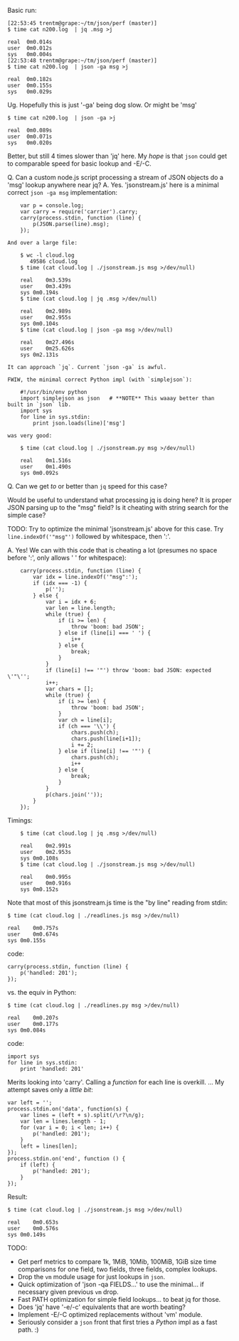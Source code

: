 Basic run:

    [22:53:45 trentm@grape:~/tm/json/perf (master)]
    $ time cat n200.log  | jq .msg >j

    real  0m0.014s
    user  0m0.012s
    sys   0m0.004s
    [22:53:48 trentm@grape:~/tm/json/perf (master)]
    $ time cat n200.log  | json -ga msg >j

    real  0m0.182s
    user  0m0.155s
    sys   0m0.029s

Ug. Hopefully this is just '-ga' being dog slow. Or might
be 'msg'

    $ time cat n200.log  | json -ga >j

    real  0m0.089s
    user  0m0.071s
    sys   0m0.020s

Better, but still 4 times slower than 'jq' here. My *hope* is that `json` could
get to comparable speed for basic lookup and -E/-C.


Q. Can a custom node.js script processing a stream of JSON objects do a 'msg'
   lookup anywhere near jq?
A. Yes. 'jsonstream.js' here is a minimal correct `json -ga msg` implementation:

        var p = console.log;
        var carry = require('carrier').carry;
        carry(process.stdin, function (line) {
            p(JSON.parse(line).msg);
        });

    And over a large file:

        $ wc -l cloud.log
           49586 cloud.log
        $ time (cat cloud.log | ./jsonstream.js msg >/dev/null)

        real	0m3.539s
        user	0m3.439s
        sys	0m0.194s
        $ time (cat cloud.log | jq .msg >/dev/null)

        real	0m2.989s
        user	0m2.955s
        sys	0m0.104s
        $ time (cat cloud.log | json -ga msg >/dev/null)

        real	0m27.496s
        user	0m25.626s
        sys	0m2.131s

    It can approach `jq`. Current `json -ga` is awful.

    FWIW, the minimal correct Python impl (with `simplejson`):

        #!/usr/bin/env python
        import simplejson as json   # **NOTE** This waaay better than built in `json` lib.
        import sys
        for line in sys.stdin:
            print json.loads(line)['msg']

    was very good:

        $ time (cat cloud.log | ./jsonstream.py msg >/dev/null)

        real	0m1.516s
        user	0m1.490s
        sys	0m0.092s



Q. Can we get *to* or better than `jq` speed for this case?

   Would be useful to understand what processing jq is doing here? It is
   proper JSON parsing up to the "msg" field? Is it cheating with string
   search for the simple case?

   TODO: Try to optimize the minimal 'jsonstream.js' above for this case.
   Try `line.indexOf('"msg"')` followed by whitespace, then ':'.

A. Yes! We can with this code that is cheating a lot (presumes no space
   before ':', only allows ' ' for whitespace):

        carry(process.stdin, function (line) {
            var idx = line.indexOf('"msg":');
            if (idx === -1) {
                p('');
            } else {
                var i = idx + 6;
                var len = line.length;
                while (true) {
                    if (i >= len) {
                        throw 'boom: bad JSON';
                    } else if (line[i] === ' ') {
                        i++
                    } else {
                        break;
                    }
                }
                if (line[i] !== '"') throw 'boom: bad JSON: expected \'"\'';
                i++;
                var chars = [];
                while (true) {
                    if (i >= len) {
                        throw 'boom: bad JSON';
                    }
                    var ch = line[i];
                    if (ch === '\\') {
                        chars.push(ch);
                        chars.push(line[i+1]);
                        i += 2;
                    } else if (line[i] !== '"') {
                        chars.push(ch);
                        i++
                    } else {
                        break;
                    }
                }
                p(chars.join(''));
            }
        });

   Timings:

        $ time (cat cloud.log | jq .msg >/dev/null)

        real	0m2.991s
        user	0m2.953s
        sys	0m0.108s
        $ time (cat cloud.log | ./jsonstream.js msg >/dev/null)

        real	0m0.995s
        user	0m0.916s
        sys	0m0.152s


Note that most of this jsonstream.js time is the "by line" reading from stdin:

    $ time (cat cloud.log | ./readlines.js msg >/dev/null)

    real	0m0.757s
    user	0m0.674s
    sys	0m0.155s

code:

    carry(process.stdin, function (line) {
        p('handled: 201');
    });

vs. the equiv in Python:

    $ time (cat cloud.log | ./readlines.py msg >/dev/null)

    real	0m0.207s
    user	0m0.177s
    sys	0m0.084s

code:

    import sys
    for line in sys.stdin:
        print 'handled: 201'

Merits looking into 'carry'. Calling a *function* for each line is
overkill. ... My attempt saves only a *little bit*:

    var left = '';
    process.stdin.on('data', function(s) {
        var lines = (left + s).split(/\r?\n/g);
        var len = lines.length - 1;
        for (var i = 0; i < len; i++) {
            p('handled: 201');
        }
        left = lines[len];
    });
    process.stdin.on('end', function () {
        if (left) {
            p('handled: 201');
        }
    });

Result:

    $ time (cat cloud.log | ./jsonstream.js msg >/dev/null)

    real	0m0.653s
    user	0m0.576s
    sys	0m0.149s



TODO:
- Get perf metrics to compare 1k, 1MiB, 10Mib, 100MiB, 1GiB size time comparisons
  for one field, two fields, three fields, complex lookups.
- Drop the `vm` module usage for just lookups in `json`.
- Quick optimization of 'json -qa FIELDS...' to use the minimal... if necessary
  given previous `vm` drop.
- Fast PATH optimization for simple field lookups... to beat jq for those.
- Does 'jq' have '-e/-c' equivalents that are worth beating?
- Implement -E/-C optimized replacements without 'vm' module.
- Seriously consider a `json` front that first tries a *Python* impl as a
  fast path. :)
